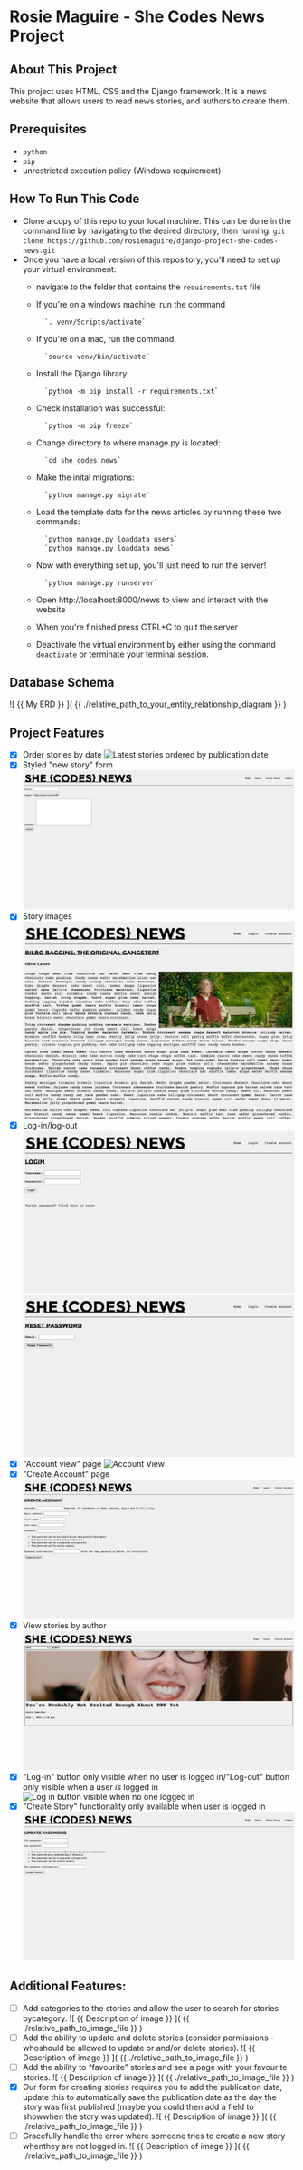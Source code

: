 # Rosie Maguire - She Codes News Project
## About This Project
This project uses HTML, CSS and the Django framework. It is a news website that allows users to read news stories, and authors to create them.

## Prerequisites
- `python`
- `pip`
- unrestricted execution policy (Windows requirement)
## How To Run This Code
- Clone a copy of this repo to your local machine. This can be done in the command line by navigating to the desired directory, then running:
`git clone https://github.com/rosiemaguire/django-project-she-codes-news.git`
- Once you have a local version of this repository, you'll need to set up your virtual environment:
    -  navigate to the folder that contains the `requirements.txt` file
    - If you're on a windows machine, run the command 
            
            `. venv/Scripts/activate`
    - If you're on a mac, run the command 
            
            `source venv/bin/activate`
    - Install the Django library: 
            
            `python -m pip install -r requirements.txt`
    - Check installation was successful: 
    
            `python -m pip freeze`
    - Change directory to where manage.py is located:
            
            `cd she_codes_news`
    - Make the inital migrations:
        
            `python manage.py migrate`
    - Load the template data for the news articles by running these two commands:
            
            `python manage.py loaddata users`
            `python manage.py loaddata news`
    - Now with everything set up, you'll just need to run the server!

            `python manage.py runserver`
    - Open http://localhost:8000/news to view and interact with the website
    - When you're finished press CTRL+C to quit the server
    - Deactivate the virtual environment by either using the command `deactivate` or terminate your terminal session.

## Database Schema
![ {{ My ERD }} ]( {{ ./relative_path_to_your_entity_relationship_diagram }} )
## Project Features
- [X] Order stories by date
    ![Latest stories ordered by publication date](she_codes_news/images/127.0.0.1_8000_news_1.png)
- [X] Styled "new story" form
    ![Add Story Form](she_codes_news/images/127.0.0.1_8000_news_add-story_.png)
- [X] Story images
    ![Correct Image attached to full story view](she_codes_news/images/127.0.0.1_8000_news_1_.png)
- [X] Log-in/log-out
    ![Log In Screen](she_codes_news/images/127.0.0.1_8000_users_login_.png)
    ![Reset Password Screen](she_codes_news/images/127.0.0.1_8000_users_password_reset_.png)
- [X] "Account view" page
    ![Account View](she_codes_news/images/127.0.0.1_8000_users_2_.png)
- [X] "Create Account" page
    ![Create Account Page](she_codes_news/images/127.0.0.1_8000_users_create-account_.png)
- [X] View stories by author
    ![Search articles by author](she_codes_news/images/127.0.0.1_8000_news_search_.png)
- [X] "Log-in" button only visible when no user is logged in/"Log-out" button only visible when a user *is* logged in
    ![Log in button visible when no one logged in](she_codes_news/images/127.0.0.1_8000_news_.png)
- [X] "Create Story" functionality only available when user is logged in
    ![Write New Story in Nav bar when logged in](she_codes_news/images/127.0.0.1_8000_users_password_change_.png)
## Additional Features:
- [ ] Add categories to the stories and allow the user to search for stories bycategory.
    ![ {{ Description of image }} ]( {{ ./relative_path_to_image_file }} )
- [ ] Add the ability to update and delete stories (consider permissions - whoshould be allowed to update or and/or delete stories).
   ![ {{ Description of image }} ]( {{ ./relative_path_to_image_file }} )
- [ ] Add the ability to “favourite” stories and see a page with your favourite stories.
    ![ {{ Description of image }} ]( {{ ./relative_path_to_image_file }} )
- [X] Our form for creating stories requires you to add the publication date, update this to automatically save the publication date as the day the story was first published (maybe you could then add a field to showwhen the story was updated).
    ![ {{ Description of image }} ]( {{ ./relative_path_to_image_file }} )
- [ ] Gracefully handle the error where someone tries to create a new story whenthey are not logged in.
    ![ {{ Description of image }} ]( {{ ./relative_path_to_image_file }} )
